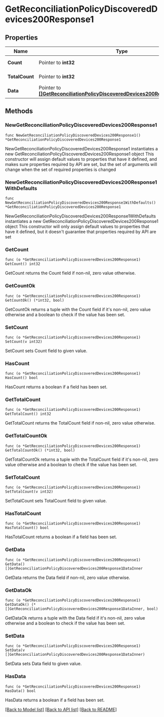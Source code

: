 # GetReconciliationPolicyDiscoveredDevices200Response1

## Properties

Name | Type | Description | Notes
------------ | ------------- | ------------- | -------------
**Count** | Pointer to **int32** |  | [optional] [readonly] 
**TotalCount** | Pointer to **int32** |  | [optional] [readonly] 
**Data** | Pointer to [**[]GetReconciliationPolicyDiscoveredDevices200Response1DataInner**](GetReconciliationPolicyDiscoveredDevices200Response1DataInner.md) |  | [optional] [readonly] 

## Methods

### NewGetReconciliationPolicyDiscoveredDevices200Response1

`func NewGetReconciliationPolicyDiscoveredDevices200Response1() *GetReconciliationPolicyDiscoveredDevices200Response1`

NewGetReconciliationPolicyDiscoveredDevices200Response1 instantiates a new GetReconciliationPolicyDiscoveredDevices200Response1 object
This constructor will assign default values to properties that have it defined,
and makes sure properties required by API are set, but the set of arguments
will change when the set of required properties is changed

### NewGetReconciliationPolicyDiscoveredDevices200Response1WithDefaults

`func NewGetReconciliationPolicyDiscoveredDevices200Response1WithDefaults() *GetReconciliationPolicyDiscoveredDevices200Response1`

NewGetReconciliationPolicyDiscoveredDevices200Response1WithDefaults instantiates a new GetReconciliationPolicyDiscoveredDevices200Response1 object
This constructor will only assign default values to properties that have it defined,
but it doesn't guarantee that properties required by API are set

### GetCount

`func (o *GetReconciliationPolicyDiscoveredDevices200Response1) GetCount() int32`

GetCount returns the Count field if non-nil, zero value otherwise.

### GetCountOk

`func (o *GetReconciliationPolicyDiscoveredDevices200Response1) GetCountOk() (*int32, bool)`

GetCountOk returns a tuple with the Count field if it's non-nil, zero value otherwise
and a boolean to check if the value has been set.

### SetCount

`func (o *GetReconciliationPolicyDiscoveredDevices200Response1) SetCount(v int32)`

SetCount sets Count field to given value.

### HasCount

`func (o *GetReconciliationPolicyDiscoveredDevices200Response1) HasCount() bool`

HasCount returns a boolean if a field has been set.

### GetTotalCount

`func (o *GetReconciliationPolicyDiscoveredDevices200Response1) GetTotalCount() int32`

GetTotalCount returns the TotalCount field if non-nil, zero value otherwise.

### GetTotalCountOk

`func (o *GetReconciliationPolicyDiscoveredDevices200Response1) GetTotalCountOk() (*int32, bool)`

GetTotalCountOk returns a tuple with the TotalCount field if it's non-nil, zero value otherwise
and a boolean to check if the value has been set.

### SetTotalCount

`func (o *GetReconciliationPolicyDiscoveredDevices200Response1) SetTotalCount(v int32)`

SetTotalCount sets TotalCount field to given value.

### HasTotalCount

`func (o *GetReconciliationPolicyDiscoveredDevices200Response1) HasTotalCount() bool`

HasTotalCount returns a boolean if a field has been set.

### GetData

`func (o *GetReconciliationPolicyDiscoveredDevices200Response1) GetData() []GetReconciliationPolicyDiscoveredDevices200Response1DataInner`

GetData returns the Data field if non-nil, zero value otherwise.

### GetDataOk

`func (o *GetReconciliationPolicyDiscoveredDevices200Response1) GetDataOk() (*[]GetReconciliationPolicyDiscoveredDevices200Response1DataInner, bool)`

GetDataOk returns a tuple with the Data field if it's non-nil, zero value otherwise
and a boolean to check if the value has been set.

### SetData

`func (o *GetReconciliationPolicyDiscoveredDevices200Response1) SetData(v []GetReconciliationPolicyDiscoveredDevices200Response1DataInner)`

SetData sets Data field to given value.

### HasData

`func (o *GetReconciliationPolicyDiscoveredDevices200Response1) HasData() bool`

HasData returns a boolean if a field has been set.


[[Back to Model list]](../README.md#documentation-for-models) [[Back to API list]](../README.md#documentation-for-api-endpoints) [[Back to README]](../README.md)


